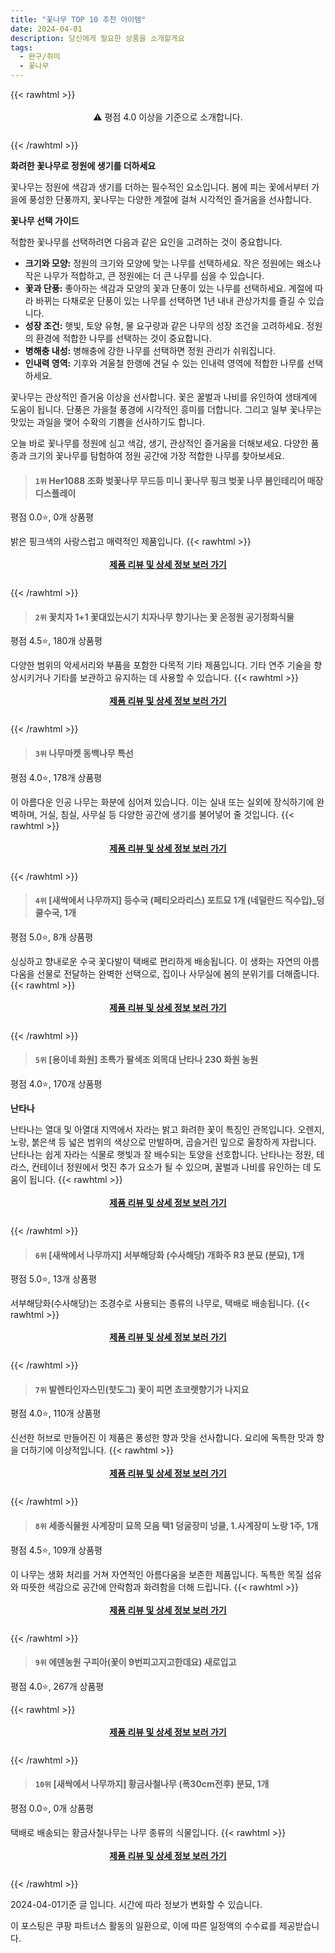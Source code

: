 ```yaml
---
title: "꽃나무 TOP 10 추천 아이템"
date: 2024-04-01
description: 당신에게 필요한 상품을 소개할게요
tags:
  - 완구/취미
  - 꽃나무
---
```

{{< rawhtml >}}<div class="toc" style="text-align: center; height: 50px; line-height: 2;">  <p>⚠️ 평점 4.0 이상을 기준으로 소개합니다.<br></p></div> {{< /rawhtml >}}

**화려한 꽃나무로 정원에 생기를 더하세요**

꽃나무는 정원에 색감과 생기를 더하는 필수적인 요소입니다. 봄에 피는 꽃에서부터 가을에 풍성한 단풍까지, 꽃나무는 다양한 계절에 걸쳐 시각적인 즐거움을 선사합니다.

**꽃나무 선택 가이드**

적합한 꽃나무를 선택하려면 다음과 같은 요인을 고려하는 것이 중요합니다.

* **크기와 모양:** 정원의 크기와 모양에 맞는 나무를 선택하세요. 작은 정원에는 왜소나 작은 나무가 적합하고, 큰 정원에는 더 큰 나무를 심을 수 있습니다.
* **꽃과 단풍:** 좋아하는 색감과 모양의 꽃과 단풍이 있는 나무를 선택하세요. 계절에 따라 바뀌는 다채로운 단풍이 있는 나무를 선택하면 1년 내내 관상가치를 즐길 수 있습니다.
* **성장 조건:** 햇빛, 토양 유형, 물 요구량과 같은 나무의 성장 조건을 고려하세요. 정원의 환경에 적합한 나무를 선택하는 것이 중요합니다.
* **병해충 내성:** 병해충에 강한 나무를 선택하면 정원 관리가 쉬워집니다.
* **인내력 영역:** 기후와 겨울철 한랭에 견딜 수 있는 인내력 영역에 적합한 나무를 선택하세요.

꽃나무는 관상적인 즐거움 이상을 선사합니다. 꽃은 꿀벌과 나비를 유인하여 생태계에 도움이 됩니다. 단풍은 가을철 풍경에 시각적인 흥미를 더합니다. 그리고 일부 꽃나무는 맛있는 과일을 맺어 수확의 기쁨을 선사하기도 합니다.

오늘 바로 꽃나무를 정원에 심고 색감, 생기, 관상적인 즐거움을 더해보세요. 다양한 품종과 크기의 꽃나무를 탐험하여 정원 공간에 가장 적합한 나무를 찾아보세요.


>#### `1위` Her1088 조화 벚꽃나무 무드등 미니 꽃나무 핑크 벚꽃 나무 봄인테리어 매장디스플레이
평점 0.0⭐, 0개 상품평

밝은 핑크색의 사랑스럽고 매력적인 제품입니다.
{{< rawhtml >}}<div class="toc" style="text-align: center; height: 50px; line-height: 2;"><p><b><a href="https://link.coupang.com/re/AFFSDP?lptag=AF5033054&pageKey=7213970989&itemId=18264220359&vendorItemId=85698049595&traceid=V0-153-c773c7ccd61e20cf&clickBeacon=hrNwzhgmv0hciWwNhrB1aevVAzjrqtWu1SmHUPYgIHJHgxnUf_QrqBr6s4TCc9VxRteFDlDZz0yKVEKxDr1i6iJQh5ZoG0CRpc0-L_1c1KQs9MhVQ8eLo2sxd9YdRVjDMEOMck7wzQ9biG8F55o7mizNpDncRkucL5DeCSQ6aPLnGOD2kjQgOs2O-iVn3m5GJzXsA0iW6UT1Uzzhap17gYlz6oSIPue6Qg8of2fv4sYSWKJlILLIC5HU-aMl3uslNW0NBX-x-3nLvNJw6PIbb0HyaMkIgKstuO4Nt-o6_JjA116Nr3msEieBX-O1Ar78ODKn32MbF9JCts5vZjFcUBsp95hrN1oPHtEjna1k-4pCdn6ygdevtRTXgv01QEBd2dFt1ehJJ6u_Bwyf_ACjbKgqayzgh_yM6Y0xDaPyVL9hsWzHCxuh7tCljQWvCjvk_IZpTVIM6xHZCtt2OrF-xcAohSggdpHCUPB1lIDeAaY-68EwKHzzGJrirfmmsjAiO_nQrh4-QKUM3fS6pCk3VMtScyoiM4ycFnQA_2nQkBNz71WJ0vFupRGcnuIksd1iCeQLLJs9mnP8LW0TooDzSQYTEWwEVChJyMcruLGy6NTrY-X1K7XFERHG0Eran5jlSeXnKqXJJ-BV_RThmIXhfolPIHkBbsTAM0G_23HSXKuXBeHNDku9eqbXE8lO_5SUpv7fgZASJ2YFdRIMjhXLVr5-nJap9jwHLnA6-8v28nEXz-knXy_QJjTgBC4n6ycsbBR_WhjzWqIe66c41194dNAT17OzVT3TDclElt51mh0AAUwsW4ZH08YsRQ1e53s9HI5JNf3_I5pAZBSAJrYuVM36h6dSy-CoIuL_R9RUvEpsNFra_6RUeTbGHErfJcp2dyaddjm1K6LPcp4S_IEkX22UXqSZOdFgN8ATRatutufN&requestid=20240401190145594302683234&token=31850C%7CMIXED">제품 리뷰 및 상세 정보 보러 가기</a></b><br></p> </div>{{< /rawhtml >}}

>#### `2위` 꽃치자 1+1 꽃대있는시기 치자나무 향기나는 꽃 온정원 공기정화식물
평점 4.5⭐, 180개 상품평

다양한 범위의 악세서리와 부품을 포함한 다목적 기타 제품입니다. 기타 연주 기술을 향상시키거나 기타를 보관하고 유지하는 데 사용할 수 있습니다.
{{< rawhtml >}}<div class="toc" style="text-align: center; height: 50px; line-height: 2;"><p><b><a href="https://link.coupang.com/re/AFFSDP?lptag=AF5033054&pageKey=7226157306&itemId=18324073491&vendorItemId=85468771620&traceid=V0-153-a9211df8c242de7b&requestid=20240401190145594302683234&token=31850C%7CMIXED">제품 리뷰 및 상세 정보 보러 가기</a></b><br></p> </div>{{< /rawhtml >}}

>#### `3위` 나무마켓 동백나무 특선
평점 4.0⭐, 178개 상품평

이 아름다운 인공 나무는 화분에 심어져 있습니다. 이는 실내 또는 실외에 장식하기에 완벽하며, 거실, 침실, 사무실 등 다양한 공간에 생기를 불어넣어 줄 것입니다.
{{< rawhtml >}}<div class="toc" style="text-align: center; height: 50px; line-height: 2;"><p><b><a href="https://link.coupang.com/re/AFFSDP?lptag=AF5033054&pageKey=7110705300&itemId=17774699140&vendorItemId=84938850398&traceid=V0-153-a8ab01e4f6e066b8&requestid=20240401190145594302683234&token=31850C%7CMIXED">제품 리뷰 및 상세 정보 보러 가기</a></b><br></p> </div>{{< /rawhtml >}}

>#### `4위` [새싹에서 나무까지] 등수국 (페티오라리스) 포트묘 1개 (네덜란드 직수입)_덩쿨수국, 1개
평점 5.0⭐, 8개 상품평

싱싱하고 향내로운 수국 꽃다발이 택배로 편리하게 배송됩니다. 이 생화는 자연의 아름다움을 선물로 전달하는 완벽한 선택으로, 집이나 사무실에 봄의 분위기를 더해줍니다.
{{< rawhtml >}}<div class="toc" style="text-align: center; height: 50px; line-height: 2;"><p><b><a href="https://link.coupang.com/re/AFFSDP?lptag=AF5033054&pageKey=7173777422&itemId=18079018009&vendorItemId=85232031822&traceid=V0-153-f7f89ae248bc9f99&clickBeacon=_ondhIYjCbweO9zh_kyK_RVzBh7ZcHfCL-z9K4mt3gO8LD2fA3isd-rpQUZiPUyijtXcnLYCp0P4pGYCQozazmIMx0Y1MrDetffIsCL7PSJ62xABP_FfDLQcnjKG4lvOatOUvBcb0vXBdH9ppKzUbGZmSzUO03oD7lTWy-3PXavFNf1EPeFPdWMLUOhygB2WDavhEwXfiwRHtAfWFo03GK_BmSAiQ1TXjlH_fV4Zb8D4R4F-pYyScNffle-yqZaQoFiwrhSxYuZZj6H0qh0HG3hR0YQgJ1SP7o3iu-8XD4CCG0_xPowQMH3gG9T-AY7CkSDjkyt7p8lPh6vP3HPqIOT3JUHs5VYf0B6OjMB-i2xTsO5yYEl_9r2aygpd1w9em6cqxGFAtozSh7Axu3yyKTsQ3IYLk4KexGcKxbAKPs1YlpKvDx5sf1_ey50ybBfcTFhtBM_NpOhTveYmGXP-CD4BEch1DKeOF2SuMTNC__l9jzim66Yb1S15ayRVnJHBFzARPpkKikWoSAItoP_-SkPEw5qBZdqvWI_U8bmIOwoYCwyuV2tsWebZocyyT2AWBkM_diwMO-BNoT_QToHIRWTLZ7CYJ2WszjhbWbqnIE29y1py5NQt6uq2Cv-Z9Cr-0gxyVUcs0sNhxM3u5s3jwJWmoLLi_NM_rJR4ObDRIOclfGm6Sjyuq-AFIy4dsGsPbA1gie43BMBKW21_8JNXQynF8EdfzOxSF0gkx7XMpJz85e2DWnkyyFLo50AtlLuh4aJ0KqpFOMMIfK7Od4fzSXPnt9bbaf4TE9voo5zYLrcHuL_1kZP1z9ZEo0p3f2LkqMlA7NaDyYPJ9BjE17tiHmiuuPqhrioH8JlMaqwVmhmJMi4tFHQ2R-RXg0g3vv5ogsdqN4R1mTk_XbBjtpeJ-nIW1nWSawnm3LBVoyRmh-c%3D&requestid=20240401190145594302683234&token=31850C%7CMIXED">제품 리뷰 및 상세 정보 보러 가기</a></b><br></p> </div>{{< /rawhtml >}}

>#### `5위` [용이네 화원]  초특가 팔색조 외목대 난타나 230 화원 농원
평점 4.0⭐, 170개 상품평

**난타나**

난타나는 열대 및 아열대 지역에서 자라는 밝고 화려한 꽃이 특징인 관목입니다. 오렌지, 노랑, 붉은색 등 넓은 범위의 색상으로 만발하며, 곱슬거린 잎으로 울창하게 자랍니다. 난타나는 쉽게 자라는 식물로 햇빛과 잘 배수되는 토양을 선호합니다. 난타나는 정원, 테라스, 컨테이너 정원에서 멋진 추가 요소가 될 수 있으며, 꿀벌과 나비를 유인하는 데 도움이 됩니다.
{{< rawhtml >}}<div class="toc" style="text-align: center; height: 50px; line-height: 2;"><p><b><a href="https://link.coupang.com/re/AFFSDP?lptag=AF5033054&pageKey=7701715731&itemId=20622430788&vendorItemId=3800124456&traceid=V0-153-401a47ae072e9eb5&requestid=20240401190145594302683234&token=31850C%7CMIXED">제품 리뷰 및 상세 정보 보러 가기</a></b><br></p> </div>{{< /rawhtml >}}

>#### `6위` [새싹에서 나무까지] 서부해당화 (수사해당) 개화주 R3 분묘 (분묘), 1개
평점 5.0⭐, 13개 상품평

서부해당화(수사해당)는 조경수로 사용되는 종류의 나무로, 택배로 배송됩니다.
{{< rawhtml >}}<div class="toc" style="text-align: center; height: 50px; line-height: 2;"><p><b><a href="https://link.coupang.com/re/AFFSDP?lptag=AF5033054&pageKey=5282201426&itemId=7566001807&vendorItemId=74856539515&traceid=V0-153-fb894e173790ecab&clickBeacon=7TbbDBGivbc2lh2T7b76o1158GitHqCWuBlG67P1ZzZuneJCjdsA2V19LpPXB8XsWOgJUHmPLA5CPxGWN6xHWvwadcYW5p-CEqKK65Izw7ZMrJ5clFX1P6ULDblC-aMOzzqAwkpWf6qiskq0ib57VAMa4ZopetqDrLRB4tRBYn9aCMfmyj0gyGoN8682PI7hkA0n268qx6h9_BsBvXlncRneqA5dNwbTzfu6myHeNr-IlNj6LD391WqaDGFY4zIPPmEs_PrA8AEpBNuWyvIIij_Ihi_ApfNYpPn7bIkeE6mbjg8Xt0Gve2OrbHn6OesR8aBgE9cI9MZ4VC27gmOmtl4wyqTb1Iib2dwgjs6Q8JXscePmLtrL-CfKdUJANOuWsgkcePD5f5JESOymq-vVGGh5SLSA9b-sf93PUJ7tuKWFjSPMGBwf1zVpk5R_B1T4-y5gj6dQVleT_LhTkE9nywGDFsIROvcK6fPGDQAviavvp5sakltsPfqDsVdM4ctKCVkTaRBmpACDQ5mhofwajKQNC6rUUY_noAveeCJipuYttz65efwmiylwr9yOsTrLaTW8NXcuEjUQJPZq3O0PSFRVyRG0g0wBXDxiGjMuU98NvEo32ok9hoIUGRarCydPxDcdp3yrfkqFAYcK49zyw4_0nx8KP1xKYTK0dNEs0ChCxKuju28oomlWa2t_DwmtACRP4TI69AS6-dqXfe8X_QqVhq0JftzYIqvR9YN4nnJa27qINUoATYCS_Pp_26wFSVdsHYK9ofApab59CoHTBfEmRgh-VAFFRx4onNCSRGakkK61cAdg0Jk99j_GwpySl2znNxsTflOthR2RXbuvzKeav-bieB4oQd9P5-_iDAwEhARnklUrOIhsk4Wi8wumep5TZWRvOok-q3ZpDccIdlEaDK1c3aEUWXSkfPk5CfY%3D&requestid=20240401190145594302683234&token=31850C%7CMIXED">제품 리뷰 및 상세 정보 보러 가기</a></b><br></p> </div>{{< /rawhtml >}}

>#### `7위` 발렌타인자스민(핫도그) 꽃이 피면 쵸코렛향기가 나지요
평점 4.0⭐, 110개 상품평

신선한 허브로 만들어진 이 제품은 풍성한 향과 맛을 선사합니다. 요리에 독특한 맛과 향을 더하기에 이상적입니다.
{{< rawhtml >}}<div class="toc" style="text-align: center; height: 50px; line-height: 2;"><p><b><a href="https://link.coupang.com/re/AFFSDP?lptag=AF5033054&pageKey=7449882544&itemId=19392044246&vendorItemId=86504313037&traceid=V0-153-9e016d0331941b8f&requestid=20240401190145594302683234&token=31850C%7CMIXED">제품 리뷰 및 상세 정보 보러 가기</a></b><br></p> </div>{{< /rawhtml >}}

>#### `8위` 세종식물원 사계장미 묘목 모음 택1 덩굴장미 넝쿨, 1.사계장미 노랑 1주, 1개
평점 4.5⭐, 109개 상품평

이 나무는 생화 처리를 거쳐 자연적인 아름다움을 보존한 제품입니다. 독특한 목질 섬유와 따뜻한 색감으로 공간에 안락함과 화려함을 더해 드립니다.
{{< rawhtml >}}<div class="toc" style="text-align: center; height: 50px; line-height: 2;"><p><b><a href="https://link.coupang.com/re/AFFSDP?lptag=AF5033054&pageKey=7223719845&itemId=18312470051&vendorItemId=83494938778&traceid=V0-153-82e7ac85cdb1bdca&clickBeacon=izcJXym-1BPYxD6li7hcD-qh494aXB49-_JAuSUUZTD0Afh9f43-RSspCY70O_jk_ii9U9s_JGO2oQqBjAxSvft4gsTOjDcnM0kWzwEG8nKH9NTVqkEnNVdMwIhJXLkxbc9_CQcuvm3L8zpYjijn6ZG22Vh74JXT1tBWKfTCUC4zxCsZOLLNim4X8RxQN1_VaoGXXFE1zYKAofVK0_k40k_a48Q2StB7N4I2m2DVUPfJwzYWZ4FKQj3g-3NO332xuTkxXH9iO_Ay99brhmJ4rnNWMhdDkSgag314TEncSZBx1VxEexSkpj_i0z4Sk74Di4tRJ7yqevZmVGc8IVTzSqV5_RFODuIShNCOMlBJwt3pDwl5N3XrcgFTtdMfnNFudJWh_XKfl6QX88AMgZ3QZSVp0TWbd59d1PitzIu32M6ytV15GmVrh_KCXA62zhMqAVTiuciOTB9r91__JcrbwgBg_d_HgPWwUssmu-AAseYnBqqUddMShEr0Cs_PG0gsUFNCE76aQJ3097VCD288t6BcPBpYmGRN7g5qN1bbccv8C81jMmp65LoawEHF5JnTvsH0JqCU4TszkfG13MUy65MWBX5jMKrlW3Who-NiLbeAmhA_njvEqTLJNjBPhAHoEKci6e20lK5GoKfbuLKYtz7xFWc25lpNoqik6KDtshSiTtXRzOuUTY7OdyCg9DXcIxKH1ORsGSAyL4Wiw2YrEZSMUB-Yp8cbxMOHVdsZMx24ZlTh8zT6BdfQQZMYS173hig6QE553FzmEr_d2eJwRURPu8PVHCCsJ6y7_H-Agf0ZYFI1YbFobdgvZdT_CAsFIYLMTr62RGnwO-_kh-rbXnQ2laPNi-fUvWj_vItVLnyiJD-HY7LBUHzMCboyiHKnHs3dbqZi3mjwZYsm9d0Sqk2hoxxtyZHDNTSgXvKc5jz7&requestid=20240401190145594302683234&token=31850C%7CMIXED">제품 리뷰 및 상세 정보 보러 가기</a></b><br></p> </div>{{< /rawhtml >}}

>#### `9위` 에덴농원 구피아(꽃이 9번피고지고한데요) 새로입고
평점 4.0⭐, 267개 상품평


{{< rawhtml >}}<div class="toc" style="text-align: center; height: 50px; line-height: 2;"><p><b><a href="https://link.coupang.com/re/AFFSDP?lptag=AF5033054&pageKey=1825260355&itemId=3105746285&vendorItemId=71093514105&traceid=V0-153-ea1812cb67bc4e64&requestid=20240401190145594302683234&token=31850C%7CMIXED">제품 리뷰 및 상세 정보 보러 가기</a></b><br></p> </div>{{< /rawhtml >}}

>#### `10위` [새싹에서 나무까지] 황금사철나무 (폭30cm전후) 분묘, 1개
평점 0.0⭐, 0개 상품평

택배로 배송되는 황금사철나무는 나무 종류의 식물입니다.
{{< rawhtml >}}<div class="toc" style="text-align: center; height: 50px; line-height: 2;"><p><b><a href="https://link.coupang.com/re/AFFSDP?lptag=AF5033054&pageKey=7956961460&itemId=21985669744&vendorItemId=89033248888&traceid=V0-153-c517f225e90cfd86&clickBeacon=DEVlKOrlQLnM0JayDL01_DIsO7bIn0x_rKPWc1cqKHMEBYbGqDc7eVm5W8xLI24h0jge-7d_nYCfWlDGvD9obcnYkIaYRMSwgCv3-klrlN1ouMA6OTyAZJt1NWeu5YaUFqRXYcG8t5pkmvHujsDFkOr5GyWvJBBwZhIpM9pnRids1i5-0dhzRpfIZ2wWAc0vwClbfr-hQc_Jt9ugcIPLLdgWX3caQPRvWkPPiUViij4HBNY__TanIYJUrhHObmZFDIKTXkhUs0we9hh4MBbNu_MksQBGdZX8g9d1_8_tRZ3RVv1-QXMk2_t2_qKMNYYE-Ei6HfzontrKqtNg6TaQFxH-V3MiC-28Tp4PLIBSXIPjcqozIUMcf1Px1lO0BCPXI8l8icdv5AeQTEvRT380r3O3CaDrcTorXFAZprY9c8T1YFlkx5mol0p-zbQ6Z_AM0R-Nkk6_EmPcbQTlkqojwW0f3EGAloqmsdem3zECyZDdYKsZbZYp_UrXttaUQb6TUZvD46BcPv5LZYZNRNvG3R8dtiCZ9q7vfwh2Kuk-Otx_m2z_5QO-Gqgk4Q3LSg6A8QZGbO4nmQUnR5EgH1qfIiwzQ1WsHQaW7Uhfbsybp2LF_n07Y02TBzzqEWkHXsnd-JYlWCnw0rOcZW4pxO3dSNzmAaJtV2Khx680ET4B0ZtbWtM9BIYAt_xz5mjefpsT9R12qzl_Y7eJa4Lct9ZzLYoMLIpY4dAH_w9DhEVmXsUOb69CQWMRP7R0bUn3_YZERgRyF0A-P9NzCBVc2LeP4XlRfS81HyLj0QIwcDasqrKQ1uFcEomq0bH6AoJtIE-5ZFB5X9g4t_D_5ab9NdjVwF_zEWAjA8OxAv8sDdVs46BvZbmI20k1p_MOQZrVFni2i9SCCylpkEusb5mq9_RHuivvOjq-o2cecO5HSoAysCE%3D&requestid=20240401190145594302683234&token=31850C%7CMIXED">제품 리뷰 및 상세 정보 보러 가기</a></b><br></p> </div>{{< /rawhtml >}}


2024-04-01기준 글 입니다.
시간에 따라 정보가 변화할 수 있습니다.

이 포스팅은 쿠팡 파트너스 활동의 일환으로, 이에 따른 일정액의 수수료를 제공받습니다.